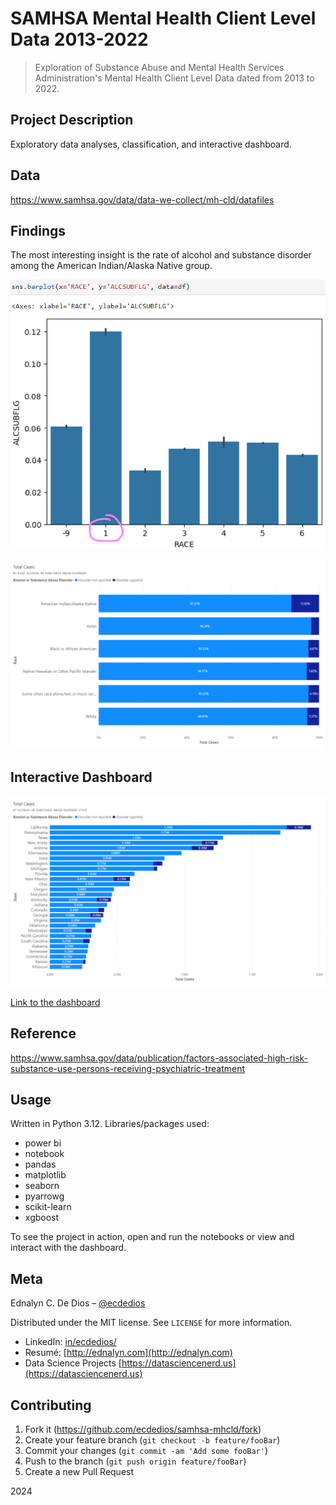 # SAMHSA Mental Health Client Level Data 2013-2022

> Exploration of Substance Abuse and Mental Health Services Administration's Mental Health Client Level Data dated from 2013 to 2022.

## Project Description

Exploratory data analyses, classification, and interactive dashboard.

## Data

https://www.samhsa.gov/data/data-we-collect/mh-cld/datafiles

## Findings

The most interesting insight is the rate of alcohol and substance disorder among the American Indian/Alaska Native group.

![Matplotlib](https://github.com/ecdedios/samhsa-mhcld/blob/main/viz/race_and_alcohol_substance_abuse1.png)

![Power BI](https://github.com/ecdedios/samhsa-mhcld/blob/main/viz/race_and_alcohol_substance_abuse2.png)

## Interactive Dashboard

![Power BI Dashboard](https://github.com/ecdedios/samhsa-mhcld/blob/main/viz/dashboard.png)

[Link to the dashboard](https://app.powerbi.com/view?r=eyJrIjoiZDVjYWQyZGQtYjFjZS00NDFiLWFiNDQtM2YwOGU5NzgxZDJmIiwidCI6IjAwZmI2OGUxLWQ5ZTktNGZiOC04MzdjLTNhMzcxMmYyZGNlYiJ9)

## Reference

https://www.samhsa.gov/data/publication/factors-associated-high-risk-substance-use-persons-receiving-psychiatric-treatment

## Usage

Written in Python 3.12. Libraries/packages used:

- power bi
- notebook
- pandas
- matplotlib
- seaborn
- pyarrowg
- scikit-learn
- xgboost

To see the project in action, open and run the notebooks or view and interact with the dashboard.

## Meta

Ednalyn C. De Dios – [@ecdedios](https://github.com/ecdedios)

Distributed under the MIT license. See `LICENSE` for more information.

- LinkedIn: [in/ecdedios/](https://www.linkedin.com/in/ecdedios/)
- Resumé: [http://ednalyn.com](http://ednalyn.com)
- Data Science Projects [https://datasciencenerd.us](https://datasciencenerd.us)

## Contributing

1. Fork it (<https://github.com/ecdedios/samhsa-mhcld/fork>)
2. Create your feature branch (`git checkout -b feature/fooBar`)
3. Commit your changes (`git commit -am 'Add some fooBar'`)
4. Push to the branch (`git push origin feature/fooBar`)
5. Create a new Pull Request

2024
